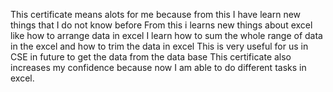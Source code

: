 This certificate means alots for me because from this 
I have learn new things that I do not know before 
From this i learns new things about excel like how to arrange data in excel 
I learn how to sum the whole range of data in the excel and how to trim the data in excel 
This is very useful for us in CSE in future to get the data from the data base
This certificate also increases my confidence because now I am able to do different tasks in excel.

